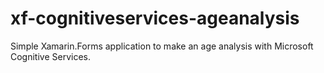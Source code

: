 # xf-cognitiveservices-ageanalysis
Simple Xamarin.Forms application to make an age analysis with Microsoft Cognitive Services.
